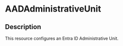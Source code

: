 
# AADAdministrativeUnit

## Description

This resource configures an Entra ID Administrative Unit.
